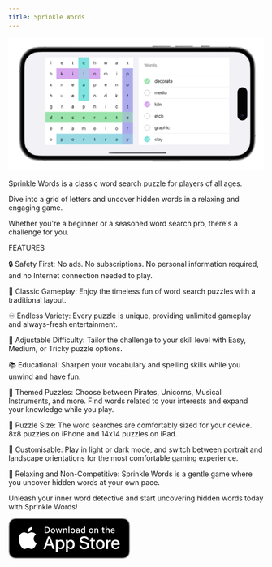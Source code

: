 ```yaml
---
title: Sprinkle Words
---
```


![iPhone showing word search puzzle game](/assets/sprinkle-words-iphone-landscape.png)

Sprinkle Words is a classic word search puzzle for players of all ages. 

Dive into a grid of letters and uncover hidden words in a relaxing and engaging game.

Whether you're a beginner or a seasoned word search pro, there's a challenge for you.  

FEATURES

🔒 Safety First: No ads. No subscriptions. No personal information required, and no Internet connection needed to play.

🔡 Classic Gameplay: Enjoy the timeless fun of word search puzzles with a traditional layout.

♾️ Endless Variety: Every puzzle is unique, providing unlimited gameplay and always-fresh entertainment.

🌟 Adjustable Difficulty: Tailor the challenge to your skill level with Easy, Medium, or Tricky puzzle options.

📚 Educational: Sharpen your vocabulary and spelling skills while you unwind and have fun.

🦄 Themed Puzzles: Choose between Pirates, Unicorns, Musical Instruments, and more. Find words related to your interests and expand your knowledge while you play.

📱 Puzzle Size: The word searches are comfortably sized for your device. 8x8 puzzles on iPhone and 14x14 puzzles on iPad.

🎨 Customisable: Play in light or dark mode, and switch between portrait and landscape orientations for the most comfortable gaming experience.

🌿 Relaxing and Non-Competitive: Sprinkle Words is a gentle game where you uncover hidden words at your own pace.

Unleash your inner word detective and start uncovering hidden words today with Sprinkle Words!

[![Download on the App Store badge](/assets/app-store-badge.svg)](https://apps.apple.com/au/app/sprinkle-words/id6478638398)
